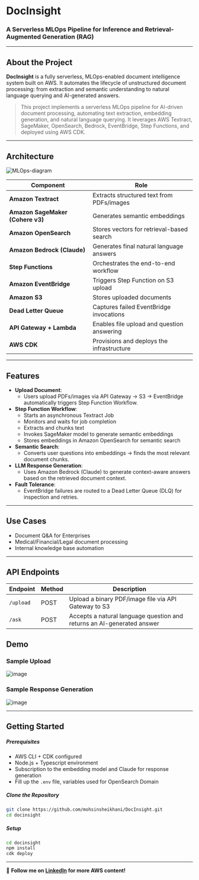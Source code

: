 # DocInsight

### A Serverless MLOps Pipeline for Inference and Retrieval-Augmented Generation (RAG)

---

## About the Project

**DocInsight** is a fully serverless, MLOps-enabled document intelligence system built on AWS. It automates the lifecycle of unstructured document processing: from extraction and semantic understanding to natural language querying and AI-generated answers.

> This project implements a serverless MLOps pipeline for AI-driven document processing, automating text extraction, embedding generation, and natural language querying. It leverages AWS Textract, SageMaker, OpenSearch, Bedrock, EventBridge, Step Functions, and deployed using AWS CDK.

---

## Architecture

![MLOps-diagram](https://github.com/user-attachments/assets/0cc2f544-8380-4399-a1a4-991ca819f1e3)

| Component                        | Role                                       |
| -------------------------------- | ------------------------------------------ |
| **Amazon Textract**              | Extracts structured text from PDFs/images  |
| **Amazon SageMaker (Cohere v3)** | Generates semantic embeddings              |
| **Amazon OpenSearch**            | Stores vectors for retrieval-based search  |
| **Amazon Bedrock (Claude)**      | Generates final natural language answers   |
| **Step Functions**               | Orchestrates the end-to-end workflow       |
| **Amazon EventBridge**           | Triggers Step Function on S3 upload        |
| **Amazon S3**                    | Stores uploaded documents                  |
| **Dead Letter Queue**            | Captures failed EventBridge invocations    |
| **API Gateway + Lambda**         | Enables file upload and question answering |
| **AWS CDK**                      | Provisions and deploys the infrastructure  |

---

## Features

- **Upload Document**:
  - Users upload PDFs/images via API Gateway → S3 → EventBridge automatically triggers Step Function Workflow.
- **Step Function Workflow**:
  - Starts an asynchronous Textract Job
  - Monitors and waits for job completion
  - Extracts and chunks text
  - Invokes SageMaker model to generate semantic embeddings
  - Stores embeddings in Amazon OpenSearch for semantic search
- **Semantic Search**:
  - Converts user questions into embeddings → finds the most relevant document chunks.
- **LLM Response Generation**:
  - Uses Amazon Bedrock (Claude) to generate context-aware answers based on the retrieved document context.
- **Fault Tolerance**:
  - EventBridge failures are routed to a Dead Letter Queue (DLQ) for inspection and retries.

---

## Use Cases

- Document Q&A for Enterprises
- Medical/Financial/Legal document processing
- Internal knowledge base automation

---

## API Endpoints

| Endpoint  | Method | Description                                                            |
| --------- | ------ | ---------------------------------------------------------------------- |
| `/upload` | POST   | Upload a binary PDF/image file via API Gateway to S3                   |
| `/ask`    | POST   | Accepts a natural language question and returns an AI-generated answer |

## Demo

### Sample Upload

![image](https://github.com/user-attachments/assets/d07ca289-a877-4ac6-9954-815f234cbd63)

### Sample Response Generation

![image](https://github.com/user-attachments/assets/53d2d333-d00b-488c-82dd-40d210e060cc)

---

## Getting Started

##### Prerequisites

- AWS CLI + CDK configured
- Node.js + Typescript environment
- Subscription to the embedding model and Claude for response generation
- Fill up the `.env` file, variables used for OpenSearch Domain

##### Clone the Repository

```bash
git clone https://github.com/mohsinsheikhani/DocInsight.git
cd docinsight
```

##### Setup

```bash
cd docinsight
npm install
cdk deploy
```

---

🚀 **Follow me on [LinkedIn](https://www.linkedin.com/in/mohsin-sheikhani/) for more AWS content!**
